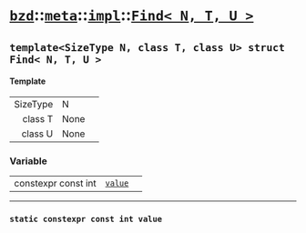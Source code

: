 # [`bzd`](../../../../index.md)::[`meta`](../../../index.md)::[`impl`](../../index.md)::[`Find< N, T, U >`](../index.md)

## `template<SizeType N, class T, class U> struct Find< N, T, U >`

#### Template
||||
|---:|:---|:---|
|SizeType|N||
|class T|None||
|class U|None||
### Variable
||||
|---:|:---|:---|
|constexpr const int|[`value`](./index.md)||
------
### `static constexpr const int value`

